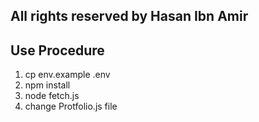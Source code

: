 ## All rights reserved by Hasan Ibn Amir

## Use Procedure

1. cp env.example .env
2. npm install
3. node fetch.js
4. change Protfolio.js file